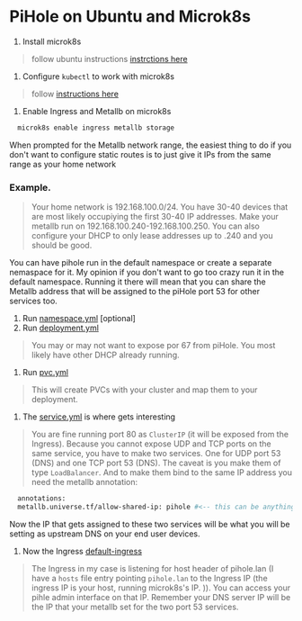 # PiHole on Ubuntu and Microk8s

1. Install microk8s
  > follow ubuntu instructions
  [instrctions here](https://ubuntu.com/tutorials/install-a-local-kubernetes-with-microk8s#1-overview)
1. Configure `kubectl` to work with microk8s 
  > follow [instructions here](https://microk8s.io/docs/working-with-kubectl)
1. Enable Ingress and Metallb on microk8s
```sh
  microk8s enable ingress metallb storage
```
When prompted for the Metallb network range, the easiest thing to do if you don't want to configure static routes is to just 
give it IPs from the same range as your home network

### Example. 
  > Your home network is 192.168.100.0/24. You have 30-40 devices that are most likely occupiying the first 30-40 IP addresses. 
  Make your metallb run on 192.168.100.240-192.168.100.250.
  You can also configure your DHCP to only lease addresses up to .240 and you should be good. 

You can have pihole run in the default namespace or create a separate nemaspace for it. 
My opinion if you don't want to go too crazy run it in the default namespace.
Running it there will mean that you can share the Metallb address that will be assigned to the piHole port 53 for other services too. 
1. Run [namespace.yml](../../pihole/namespace.yml) [optional]
1. Run [deployment.yml](../../pihole/deployment.yml)
  > You may or may not want to expose por 67 from piHole. You most likely have other DHCP already running.
1. Run [pvc.yml](../../pihole/pvc.yml)
  > This will create PVCs with your cluster and map them to your deployment.
1. The [service.yml](../../pihole/service.yml) is where gets interesting
  > You are fine running port 80 as `ClusterIP` (it will be exposed from the Ingress). Because you cannot expose UDP and TCP ports on the same service, you have to make two services. One for UDP port 53 (DNS) and one TCP port 53 (DNS). The caveat is you make them of type `LoadBalancer`. And to make them bind to the same IP address you need the metallb annotation:
  ```sh
    annotations:
    metallb.universe.tf/allow-shared-ip: pihole #<-- this can be anything as long as it matches on both services
  ```
  Now the IP that gets assigned to these two services will be what you will be setting as upstream DNS on your end user devices.
1. Now the Ingress [default-ingress](../../pihole/default-ingress.yml)
  > The Ingress in my case is listening for host header of pihole.lan (I have a `hosts` file entry pointing `pihole.lan` to the Ingress IP (the ingress IP is your host, running microk8s's IP. )). You can access your pihle admin interface on that IP.
  > Remember your DNS server IP will be the IP that your metallb set for the two port 53 services.
